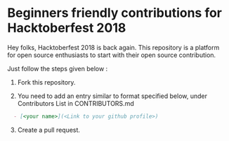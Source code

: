 # Beginners friendly contributions for Hacktoberfest 2018

Hey folks, Hacktoberfest 2018 is back again. 
This repository is a platform for open source enthusiasts to start with their open source contribution.

Just follow the steps given below :

1. Fork this repository.

2. You need to add an entry similar to format specified below, under Contributors List in CONTRIBUTORS.md

```markdown
  - [<your name>](<Link to your github profile>)
```
3. Create a pull request.
